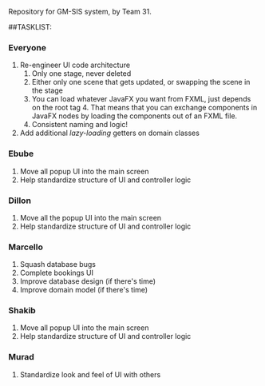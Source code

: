 Repository for GM-SIS system, by Team 31.

##TASKLIST:

### Everyone
1. Re-engineer UI code architecture
    1. Only one stage, never deleted
    2. Either only one scene that gets updated, or swapping the scene in the stage
    3. You can load whatever JavaFX you want from FXML, just depends on the root tag
        4. That means that you can exchange components in JavaFX nodes by loading the
        components out of an FXML file.
    4. Consistent naming and logic!
2. Add additional *lazy-loading* getters on domain classes


### Ebube
1. Move all popup UI into the main screen
2. Help standardize structure of UI and controller logic

### Dillon
1. Move all the popup UI into the main screen
2. Help standardize structure of UI and controller logic

### Marcello
1. Squash database bugs
2. Complete bookings UI
3. Improve database design (if there's time)
4. Improve domain model (if there's time)

### Shakib
1. Move all popup UI into the main screen
2. Help standardize structure of UI and controller logic

### Murad
1. Standardize look and feel of UI with others